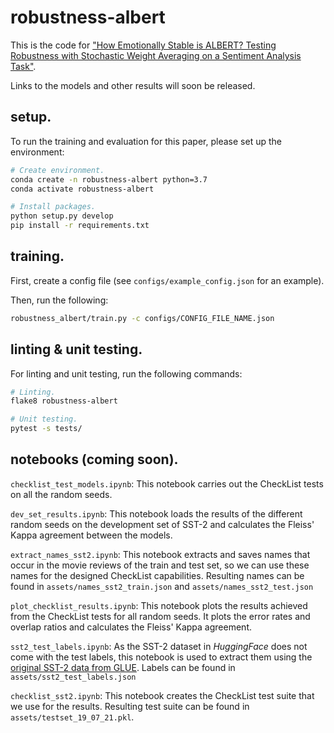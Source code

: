 # robustness-albert

This is the code for ["How Emotionally Stable is ALBERT? Testing Robustness with 
Stochastic Weight Averaging on a Sentiment Analysis Task"](https://aclanthology.org/2021.eval4nlp-1.3/).

Links to the models and other results will soon be released.

## setup. 
To run the training and evaluation for this paper, please set up the environment: 
```bash 
# Create environment.
conda create -n robustness-albert python=3.7
conda activate robustness-albert

# Install packages.
python setup.py develop
pip install -r requirements.txt
```

## training.
First, create a config file (see `configs/example_config.json` for an example). 

Then, run the following:
```bash
robustness_albert/train.py -c configs/CONFIG_FILE_NAME.json
```

## linting & unit testing. 
For linting and unit testing, run the following commands: 
```bash
# Linting.
flake8 robustness-albert

# Unit testing. 
pytest -s tests/
```

## notebooks (coming soon).
`checklist_test_models.ipynb`: This notebook carries out the CheckList tests on 
all the random seeds. 

`dev_set_results.ipynb`: This notebook loads the results of the different random seeds
 on the development set of SST-2 and calculates the Fleiss' Kappa agreement between 
 the models.
 
 `extract_names_sst2.ipynb`: This notebook extracts and saves names that occur in the
 movie reviews of the train and test set, so we can use these names for the designed 
 CheckList capabilities. Resulting names can be found in `assets/names_sst2_train.json`
 and `assets/names_sst2_test.json`
 
 `plot_checklist_results.ipynb`: This notebook plots the results achieved from the 
 CheckList tests for all random seeds. It plots the error rates and overlap ratios and 
 calculates the Fleiss' Kappa agreement.
 
 `sst2_test_labels.ipynb`: As the SST-2 dataset in _HuggingFace_ does not come with the 
 test labels, this notebook is used to extract them using the [original SST-2 data from
 GLUE](https://gluebenchmark.com/tasks). 
 Labels can be found in `assets/sst2_test_labels.json`
 
 `checklist_sst2.ipynb`: This notebook creates the CheckList test suite that we use for 
 the results. Resulting test suite can be found in `assets/testset_19_07_21.pkl`.
